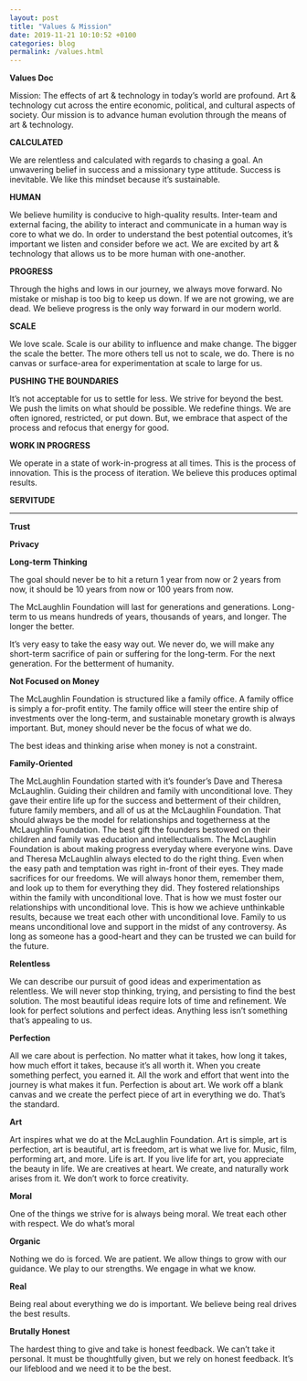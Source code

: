 ```yaml
---
layout: post
title: "Values & Mission"
date: 2019-11-21 10:10:52 +0100
categories: blog
permalink: /values.html
---
```


**Values Doc**

Mission: The effects of art & technology in today’s world are profound. Art & technology cut across the entire economic, political, and cultural aspects of society. Our mission is to advance human evolution through the means of art & technology.

**CALCULATED**

We are relentless and calculated with regards to chasing a goal. An unwavering belief in success and a missionary type attitude. Success is inevitable. We like this mindset because it’s sustainable.

**HUMAN**

We believe humility is conducive to high-quality results. Inter-team and external facing, the ability to interact and communicate in a human way is core to what we do. In order to understand the best potential outcomes, it’s important we listen and consider before we act. We are excited by art & technology that allows us to be more human with one-another.

**PROGRESS**

Through the highs and lows in our journey, we always move forward. No mistake or mishap is too big to keep us down. If we are not growing, we are dead. We believe progress is the only way forward in our modern world.

**SCALE**

We love scale. Scale is our ability to influence and make change. The bigger the scale the better. The more others tell us not to scale, we do. There is no canvas or surface-area for experimentation at scale to large for us.

**PUSHING THE BOUNDARIES**

It’s not acceptable for us to settle for less. We strive for beyond the best. We push the limits on what should be possible. We redefine things. We are often ignored, restricted, or put down. But, we embrace that aspect of the process and refocus that energy for good.

**WORK IN PROGRESS**

We operate in a state of work-in-progress at all times. This is the process of innovation. This is the process of iteration. We believe this produces optimal results.

**SERVITUDE**

-------------------------

**Trust**

**Privacy**

**Long-term Thinking**

The goal should never be to hit a return 1 year from now or 2 years from now, it should be 10 years from now or 100 years from now.

The McLaughlin Foundation will last for generations and generations. Long-term to us means hundreds of years, thousands of years, and longer. The longer the better.

It’s very easy to take the easy way out. We never do, we will make any short-term sacrifice of pain or suffering for the long-term. For the next generation. For the betterment of humanity.

**Not Focused on Money**

The McLaughlin Foundation is structured like a family office. A family office is simply a for-profit entity. The family office will steer the entire ship of investments over the long-term, and sustainable monetary growth is always important. But, money should never be the focus of what we do.

The best ideas and thinking arise when money is not a constraint.

**Family-Oriented**

The McLaughlin Foundation started with it’s founder’s Dave and Theresa McLaughlin. Guiding their children and family with unconditional love. They gave their entire life up for the success and betterment of their children, future family members, and all of us at the McLaughlin Foundation. That should always be the model for relationships and togetherness at the McLaughlin Foundation. The best gift the founders bestowed on their children and family was education and intellectualism. The McLaughlin Foundation is about making progress everyday where everyone wins. Dave and Theresa McLaughlin always elected to do the right thing. Even when the easy path and temptation was right in-front of their eyes. They made sacrifices for our freedoms. We will always honor them, remember them, and look up to them for everything they did. They fostered relationships within the family with unconditional love. That is how we must foster our relationships with unconditional love. This is how we achieve unthinkable results, because we treat each other with unconditional love. Family to us means unconditional love and support in the midst of any controversy. As long as someone has a good-heart and they can be trusted we can build for the future.

**Relentless**

We can describe our pursuit of good ideas and experimentation as relentless. We will never stop thinking, trying, and persisting to find the best solution. The most beautiful ideas require lots of time and refinement. We look for perfect solutions and perfect ideas. Anything less isn’t something that’s appealing to us.

**Perfection**

All we care about is perfection. No matter what it takes, how long it takes, how much effort it takes, because it’s all worth it. When you create something perfect, you earned it. All the work and effort that went into the journey is what makes it fun. Perfection is about art. We work off a blank canvas and we create the perfect piece of art in everything we do. That’s the standard.

**Art**

Art inspires what we do at the McLaughlin Foundation. Art is simple, art is perfection, art is beautiful, art is freedom, art is what we live for. Music, film, performing art, and more. Life is art. If you live life for art, you appreciate the beauty in life. We are creatives at heart. We create, and naturally work arises from it. We don’t work to force creativity.

**Moral**

One of the things we strive for is always being moral. We treat each other with respect. We do what’s moral

**Organic**

Nothing we do is forced. We are patient. We allow things to grow with our guidance. We play to our strengths. We engage in what we know.

**Real**

Being real about everything we do is important. We believe being real drives the best results. 

**Brutally Honest**

The hardest thing to give and take is honest feedback. We can’t take it personal. It must be thoughtfully given, but we rely on honest feedback. It’s our lifeblood and we need it to be the best.

